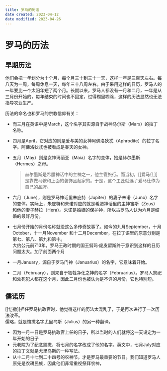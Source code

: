 ```yaml
---
title: 罗马的历法
date created: 2023-04-12
date modified: 2023-04-26
---
```


# 罗马的历法

## 早期历法

他们会把一年划分为十个月，每个月三十到三十一天，这样一年是三百天左右。每八天为一周，每周休息一天，每年三十八周左右。由于采用这样的日历，罗马人的一年要比一个太阳年短了两个月。长期以来，罗马人都没有一月和二月，一年是从三月份开始的，每年结束的时间也不固定，过得糊里糊涂，这样的历法显然也无法指导农业生产。

历法的命名也和罗马的宗教信仰有关：

- 而三月在英语中是March，这个名字其实源自于战神马尔斯（Mars）的拉丁名称。
- 四月是April，它对应的则是爱与美的女神阿佛洛狄忒（Aphrodite）的拉丁名字。阿佛洛狄忒也被看成是春天的女神。
- 五月（May）则是女神玛丽亚（Maia）名字的变体，她是赫尔墨斯（Hermes）之母。

   > 赫尔墨斯是希腊神话中的主神之一，他主管旅行。而当初，[[爱马仕]]是靠做马鞍和上面的装饰品起家的。于是，这个工匠就选了爱马仕作为自己的品牌。

- 六月（June），则是罗马神话里朱庇特（Jupiter）的妻子朱诺（Juno）名字的变体。实际上，朱庇特和朱诺对应的就是希腊神话里的主神宙斯（Zeus）和他的妻子赫拉（Hera）。朱诺是婚姻的保护神，所以古罗马人认为六月是结婚的最好月份。
- 七月份开始的月份名称就没这么多传奇故事了。如今的九月September，十月October，十一月November 和十二月December，在拉丁语里的原意分别是第七、第八、第九和第十。  
大约公元前713年，罗马王政时期的国王努玛·庞皮留斯终于意识到这样的日历问题太大。加了前面两个月
- 一月January，源自于罗马门神（Januarius）的名字，它意味着开始。
- 二月（February），则来自于牺牲净化之神的名字（Februarius）。罗马人祭祀和处死犯人都在这个月，因此二月份也被认为是不详的月份，它也特别短。

## 儒诺历

[[恺撒]]担任罗马执政官时，他觉得这样的历法太混乱了，于是再次进行了一次历法改革。  
儒略，就是恺撒名字尤里乌斯（Julius）的另一种翻译。

- 因为一月一日是罗马执政官上任的日子，所以当时的人们就将这一天设定为一年开始的日子
- 元老院为了纪念凯撒，将七月的名字改成了他的名字。英文中，七月July对应的拉丁文就是尤里乌斯的一种写法。
- 从十二月十七到二十四号的农神节，才是罗马最重要的节日。我们知道罗马人原先是农耕民族，因此他们非常重视祭拜农神，
